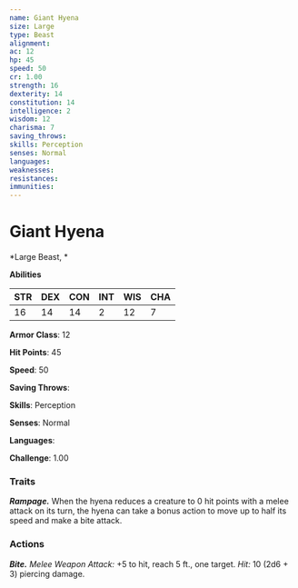 ```yaml
---
name: Giant Hyena
size: Large
type: Beast
alignment: 
ac: 12
hp: 45
speed: 50
cr: 1.00
strength: 16
dexterity: 14
constitution: 14
intelligence: 2
wisdom: 12
charisma: 7
saving_throws: 
skills: Perception
senses: Normal
languages: 
weaknesses:
resistances:
immunities:
---
```


# Giant Hyena

*Large Beast, *

**Abilities**

| STR | DEX | CON | INT | WIS | CHA |
| --- | --- | --- | --- | --- | --- |
| 16 | 14 | 14 | 2 | 12 | 7 |

**Armor Class**: 12

**Hit Points**: 45

**Speed**: 50

**Saving Throws**: 

**Skills**: Perception

**Senses**: Normal

**Languages**: 

**Challenge**: 1.00


### Traits
***Rampage.*** When the hyena reduces a creature to 0 hit points with a melee attack on its turn, the hyena can take a bonus action to move up to half its speed and make a bite attack.

### Actions
***Bite.*** *Melee Weapon Attack:* +5 to hit, reach 5 ft., one target. *Hit:* 10 (2d6 + 3) piercing damage.
